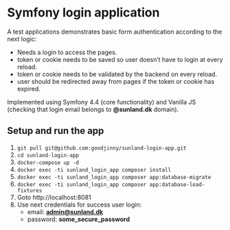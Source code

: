# Symfony login application
  
A test applications demonstrates basic form authentication according to the next logic:
- Needs a login to access the pages. 
- token or cookie needs to be saved so user doesn’t have to login at every reload. 
- token or cookie needs to be validated by the backend on every reload. 
- user should be redirected away from pages if the token or cookie has expired.

Implemented using Symfony 4.4 (core functionality) and Vanilla JS (checking that login email belongs to **@sunland.dk** domain). 

## Setup and run the app

1. `git pull git@github.com:goodjinny/sunland-login-app.git`
2. `cd sunland-login-app`
3. `docker-compose up -d`
4. `docker exec -ti sunland_login_app composer install`
5. `docker exec -ti sunland_login_app composer app:database-migrate`
6. `docker exec -ti sunland_login_app composer app:database-load-fixtures`
7.  Goto http://localhost:8081
8. Use next credentials for success user login:
   - email: **admin@sunland.dk**
   - password: **some_secure_password**
